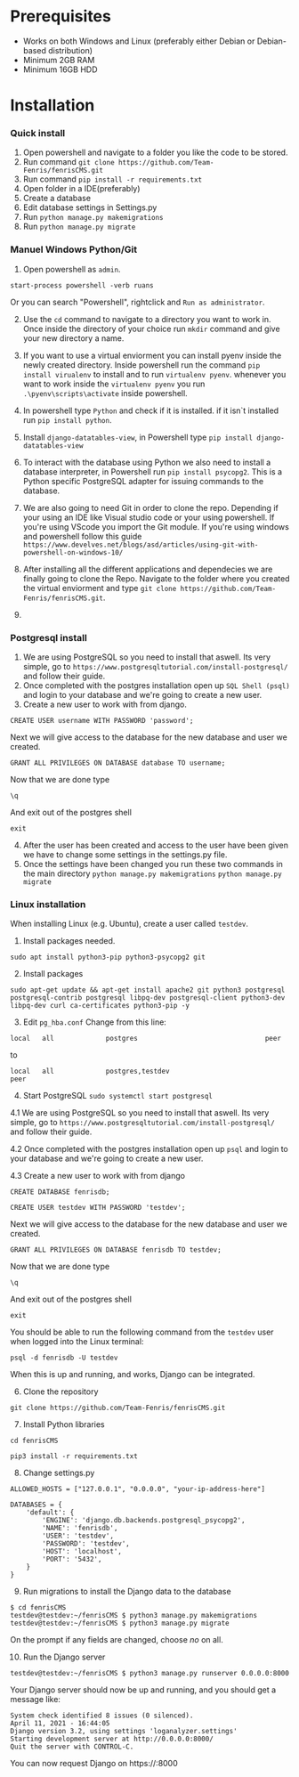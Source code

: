
# Prerequisites
* Works on both Windows and Linux (preferably either Debian or Debian-based distribution)
* Minimum 2GB RAM
* Minimum 16GB HDD

# Installation

### Quick install

1. Open powershell and navigate to a folder you like the code to be stored.
2. Run command ``git clone https://github.com/Team-Fenris/fenrisCMS.git``
3. Run command ``pip install -r requirements.txt``
4. Open folder in a IDE(preferably)
5. Create a database
6. Edit database settings in Settings.py
7. Run ``python manage.py makemigrations``
8. Run ``python manage.py migrate``
### Manuel Windows Python/Git

1. Open powershell as ``admin``.
```
start-process powershell -verb ruans
```
Or you can search "Powershell", rightclick and ``Run as administrator``.

2. Use the ``cd`` command to navigate to a directory you want to work in.
 Once inside the directory of your choice run ``mkdir`` command and give your new directory a name.
 
3. If you want to use a virtual enviorment you can install pyenv inside the newly created directory. Inside powershell run the command ``pip install virualenv`` to install and to run ``virtualenv pyenv``. whenever you want to work inside the ``virtualenv pyenv`` you run ``.\pyenv\scripts\activate`` inside powershell.

4. In powershell type ``Python`` and check if it is installed.
if it isn`t installed run ``pip install python``.
5. Install ``django-datatables-view``, in Powershell type ``pip install django-datatables-view``

5. To interact with the database using Python we also need to install a database interpreter, in Powershell run ``pip install psycopg2``. This is a Python specific PostgreSQL adapter for issuing commands to  the database.
6. We are also going to need Git in order to clone the repo. Depending if your  using an IDE like Visual studio code or your using powershell. If you're using VScode you import the Git module. If you're using windows and powershell follow this guide ``https://www.develves.net/blogs/asd/articles/using-git-with-powershell-on-windows-10/``
7. After installing all the different applications and dependecies we are finally going to clone the Repo. Navigate to the folder where you created the virtual enviorment and type ``git clone https://github.com/Team-Fenris/fenrisCMS.git``.
8. 
### Postgresql install
1. We are using PostgreSQL so you need to install that aswell. Its very simple, go to ``https://www.postgresqltutorial.com/install-postgresql/`` and follow their guide.
2. Once completed with the postgres installation open up ``SQL Shell (psql)`` and login to your database and we're going to create a new user.
3. Create a new user to work with from django.

```
CREATE USER username WITH PASSWORD 'password';
```
Next we will give access to the database for the new database and user we created.
```
GRANT ALL PRIVILEGES ON DATABASE database TO username;
```
Now that we are done type
```
\q
```
And exit out of the postgres shell
```
exit
```
4. After the user has been created and access to the user have been given we have to change some settings in the settings.py file.
5. Once the settings have been changed you run these two commands in the main directory 
```python manage.py makemigrations```
```python manage.py migrate```


### Linux installation
When installing Linux (e.g. Ubuntu), create a user called `testdev`.

1. Install packages needed.

`sudo apt install python3-pip python3-psycopg2 git`

2. Install packages

`sudo apt-get update && apt-get install apache2 git python3 postgresql postgresql-contrib postgresql libpq-dev postgresql-client python3-dev libpq-dev curl ca-certificates python3-pip -y`

3. Edit `pg_hba.conf`
Change from this line:

`local   all             postgres                                peer`

to

`local   all             postgres,testdev                                peer`

4. Start PostgreSQL
`sudo systemctl start postgresql`

4.1 We are using PostgreSQL so you need to install that aswell. Its very simple, go to ``https://www.postgresqltutorial.com/install-postgresql/`` and follow their guide.

4.2 Once completed with the postgres installation open up `psql` and login to your database and we're going to create a new user.

4.3 Create a new user to work with from django

```
CREATE DATABASE fenrisdb;

CREATE USER testdev WITH PASSWORD 'testdev';
```

Next we will give access to the database for the new database and user we created.

```
GRANT ALL PRIVILEGES ON DATABASE fenrisdb TO testdev;
```
Now that we are done type
```
\q
```
And exit out of the postgres shell
```
exit
```

You should be able to run the following command from the `testdev` user when logged into the Linux terminal:

`psql -d fenrisdb -U testdev`

When this is up and running, and works, Django can be integrated.

6. Clone the repository

`git clone https://github.com/Team-Fenris/fenrisCMS.git`

7. Install Python libraries

`cd fenrisCMS`

`pip3 install -r requirements.txt`

8. Change settings.py

```
ALLOWED_HOSTS = ["127.0.0.1", "0.0.0.0", "your-ip-address-here"]

DATABASES = {
    'default': {
        'ENGINE': 'django.db.backends.postgresql_psycopg2',
        'NAME': 'fenrisdb',
        'USER': 'testdev',
        'PASSWORD': 'testdev',
        'HOST': 'localhost',
        'PORT': '5432',
    }
}
```

9. Run migrations to install the Django data to the database

```
$ cd fenrisCMS
testdev@testdev:~/fenrisCMS $ python3 manage.py makemigrations
testdev@testdev:~/fenrisCMS $ python3 manage.py migrate
```

On the prompt if any fields are changed, choose *no* on all.

10. Run the Django server

```
testdev@testdev:~/fenrisCMS $ python3 manage.py runserver 0.0.0.0:8000
```

Your Django server should now be up and running, and you should get a message like:

```
System check identified 8 issues (0 silenced).
April 11, 2021 - 16:44:05
Django version 3.2, using settings 'loganalyzer.settings'
Starting development server at http://0.0.0.0:8000/
Quit the server with CONTROL-C.
```

You can now request Django on https://<Django-IP>:8000
